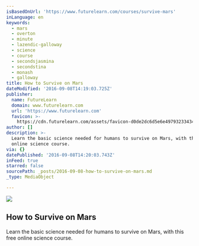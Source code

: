 ```yaml
---
isBasedOnUrl: 'https://www.futurelearn.com/courses/survive-mars'
inLanguage: en
keywords:
  - mars
  - overton
  - minute
  - lazendic-galloway
  - science
  - course
  - secondsjasmina
  - secondstina
  - monash
  - galloway
title: How to Survive on Mars
dateModified: '2016-09-08T14:19:03.725Z'
publisher:
  name: FutureLearn
  domain: www.futurelearn.com
  url: 'https://www.futurelearn.com'
  favicon: >-
    https://cdn.futurelearn.com/assets/favicon-d0de2dc6d5e6e49793233434e8a598238f8f8650286dcb19c4cce93323f8ebb9.ico
author: []
description: >-
  Learn the basic science needed for humans to survive on Mars, with this free
  online science course.
via: {}
datePublished: '2016-09-08T14:20:03.743Z'
inFeed: true
starred: false
sourcePath: _posts/2016-09-08-how-to-survive-on-mars.md
_type: MediaObject

---
```

<article style=""><img src="https://ugc.futurelearn.com/uploads/images/e4/01/regular_e4017fb7-59b7-4d8a-b036-7f1b4a4c9a3e.jpg" /><h1>How to Survive on Mars</h1><p>Learn the basic science needed for humans to survive on Mars, with this free online science course.</p></article>